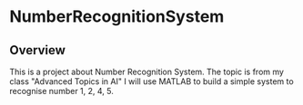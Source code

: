 # NumberRecognitionSystem

## Overview
This is a project about Number Recognition System.
The topic is from my class "Advanced Topics in AI"
I will use MATLAB to build a simple system to recognise number 1, 2, 4, 5.

##
